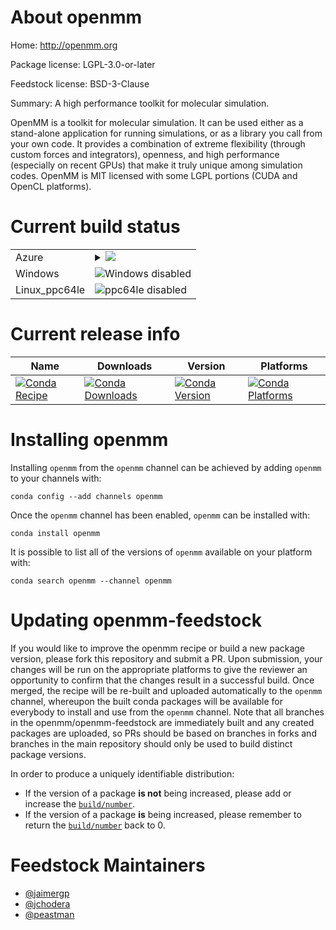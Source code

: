 About openmm
============

Home: http://openmm.org

Package license: LGPL-3.0-or-later

Feedstock license: BSD-3-Clause

Summary: A high performance toolkit for molecular simulation.

OpenMM is a toolkit for molecular simulation. It can be used either as a
stand-alone application for running simulations, or as a library you call
from your own code. It provides a combination of extreme flexibility
(through custom forces and integrators), openness, and high performance
(especially on recent GPUs) that make it truly unique among simulation
codes. OpenMM is MIT licensed with some LGPL portions (CUDA and OpenCL
platforms).


Current build status
====================


<table>
    
  <tr>
    <td>Azure</td>
    <td>
      <details>
        <summary>
          <a href="https://dev.azure.com/openmm/feedstock-builds/_build/latest?definitionId=3&branchName=master">
            <img src="https://dev.azure.com/openmm/feedstock-builds/_apis/build/status/openmm-feedstock?branchName=master">
          </a>
        </summary>
        <table>
          <thead><tr><th>Variant</th><th>Status</th></tr></thead>
          <tbody><tr>
              <td>linux</td>
              <td>
                <a href="https://dev.azure.com/openmm/feedstock-builds/_build/latest?definitionId=3&branchName=master">
                  <img src="https://dev.azure.com/openmm/feedstock-builds/_apis/build/status/openmm-feedstock?branchName=master&jobName=linux&configuration=linux_" alt="variant">
                </a>
              </td>
            </tr><tr>
              <td>osx_opencl_implicdloader</td>
              <td>
                <a href="https://dev.azure.com/openmm/feedstock-builds/_build/latest?definitionId=3&branchName=master">
                  <img src="https://dev.azure.com/openmm/feedstock-builds/_apis/build/status/openmm-feedstock?branchName=master&jobName=osx&configuration=osx_opencl_implicdloader" alt="variant">
                </a>
              </td>
            </tr><tr>
              <td>osx_opencl_implicdsystem</td>
              <td>
                <a href="https://dev.azure.com/openmm/feedstock-builds/_build/latest?definitionId=3&branchName=master">
                  <img src="https://dev.azure.com/openmm/feedstock-builds/_apis/build/status/openmm-feedstock?branchName=master&jobName=osx&configuration=osx_opencl_implicdsystem" alt="variant">
                </a>
              </td>
            </tr>
          </tbody>
        </table>
      </details>
    </td>
  </tr>
  <tr>
    <td>Windows</td>
    <td>
      <img src="https://img.shields.io/badge/Windows-disabled-lightgrey.svg" alt="Windows disabled">
    </td>
  </tr>
  <tr>
    <td>Linux_ppc64le</td>
    <td>
      <img src="https://img.shields.io/badge/ppc64le-disabled-lightgrey.svg" alt="ppc64le disabled">
    </td>
  </tr>
</table>

Current release info
====================

| Name | Downloads | Version | Platforms |
| --- | --- | --- | --- |
| [![Conda Recipe](https://img.shields.io/badge/recipe-openmm-green.svg)](https://anaconda.org/openmm/openmm) | [![Conda Downloads](https://img.shields.io/conda/dn/openmm/openmm.svg)](https://anaconda.org/openmm/openmm) | [![Conda Version](https://img.shields.io/conda/vn/openmm/openmm.svg)](https://anaconda.org/openmm/openmm) | [![Conda Platforms](https://img.shields.io/conda/pn/openmm/openmm.svg)](https://anaconda.org/openmm/openmm) |

Installing openmm
=================

Installing `openmm` from the `openmm` channel can be achieved by adding `openmm` to your channels with:

```
conda config --add channels openmm
```

Once the `openmm` channel has been enabled, `openmm` can be installed with:

```
conda install openmm
```

It is possible to list all of the versions of `openmm` available on your platform with:

```
conda search openmm --channel openmm
```




Updating openmm-feedstock
=========================

If you would like to improve the openmm recipe or build a new
package version, please fork this repository and submit a PR. Upon submission,
your changes will be run on the appropriate platforms to give the reviewer an
opportunity to confirm that the changes result in a successful build. Once
merged, the recipe will be re-built and uploaded automatically to the
`openmm` channel, whereupon the built conda packages will be available for
everybody to install and use from the `openmm` channel.
Note that all branches in the openmm/openmm-feedstock are
immediately built and any created packages are uploaded, so PRs should be based
on branches in forks and branches in the main repository should only be used to
build distinct package versions.

In order to produce a uniquely identifiable distribution:
 * If the version of a package **is not** being increased, please add or increase
   the [``build/number``](https://conda.io/docs/user-guide/tasks/build-packages/define-metadata.html#build-number-and-string).
 * If the version of a package **is** being increased, please remember to return
   the [``build/number``](https://conda.io/docs/user-guide/tasks/build-packages/define-metadata.html#build-number-and-string)
   back to 0.

Feedstock Maintainers
=====================

* [@jaimergp](https://github.com/jaimergp/)
* [@jchodera](https://github.com/jchodera/)
* [@peastman](https://github.com/peastman/)

